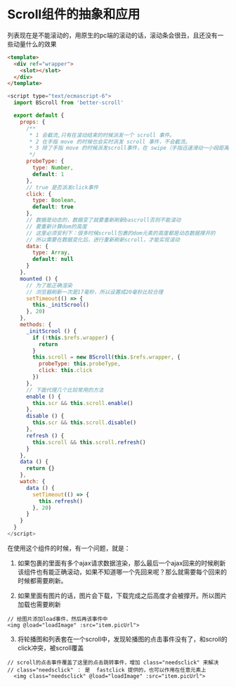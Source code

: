 # Scroll组件的抽象和应用

列表现在是不能滚动的，用原生的pc端的滚动的话，滚动条会很丑，且还没有一些动量什么的效果
```html
<template>
  <div ref="wrapper">
    <slot></slot>
  </div>
</template>
```
```javascript
<script type="text/ecmascript-6">
  import BScroll from 'better-scroll'

  export default {
    props: {
      /**
       * 1 会截流,只有在滚动结束的时候派发一个 scroll 事件。
       * 2 在手指 move 的时候也会实时派发 scroll 事件，不会截流。
       * 3 除了手指 move 的时候派发scroll事件，在 swipe（手指迅速滑动一小段距离）的情况下，列表会有一个长距离的滚动动画，这个滚动的动画过程中也会实时派发滚动事件
       */
      probeType: {
        type: Number,
        default: 1
      },
      // true 是否派发click事件
      click: {
        type: Boolean,
        default: true
      },
      // 数据是动态的，数据变了就要重新刷新bascroll否则不能滚动
      // 要重新计算dom的高度
      // 这里必须安利下：很多时候scroll包裹的dom元素的高度都是动态数据撑开的
      // 所以需要在数据变化后，进行重新刷新scroll，才能实现滚动
      data: {
        type: Array,
        default: null
      }
    },
    mounted () {
      // 为了能正确渲染
      // 浏览器刷新一次是17毫秒，所以设置成20毫秒比较合理
      setTimeout(() => {
        this._initScrool()
      }, 20)
    },
    methods: {
      _initScrool () {
        if (!this.$refs.wrapper) {
          return
        }
        this.scroll = new BScroll(this.$refs.wrapper, {
          probeType: this.probeType,
          click: this.click
        })
      },
      // 下面代理几个比较常用的方法
      enable () {
        this.scr && this.scroll.enable()
      },
      disable () {
        this.scr && this.scroll.disable()
      },
      refresh () {
        this.scroll && this.scroll.refresh()
      }
    },
    data () {
      return {}
    },
    watch: {
      data () {
        setTimeout(() => {
          this.refresh()
        }, 20)
      }
    }
  }
</script>
```

在使用这个组件的时候，有一个问题，就是：

1. 如果包裹的里面有多个ajax请求数据渲染，那么最后一个ajax回来的时候刷新该组件也有能正确滚动，如果不知道哪一个先回来呢？那么就需要每个回来的时候都需要刷新。

2. 如果里面有图片的话，图片会下载，下载完成之后高度才会被撑开。所以图片加载也需要刷新

  ```
  // 给图片添加load事件，然后再该事件中
  <img @load="loadImage" :src="item.picUrl">
  ```
3. 将轮播图和列表套在一个scroll中，发现轮播图的点击事件没有了，和scroll的click冲突，被scroll覆盖
  ```
  // scroll的点击事件覆盖了这里的点击跳转事件，增加 class="needsclick" 来解决
  // class="needsclick" ： 是  fastclick 提供的，也可以作用在任意元素上
    <img class="needsclick" @load="loadImage" :src="item.picUrl">
  ```  



